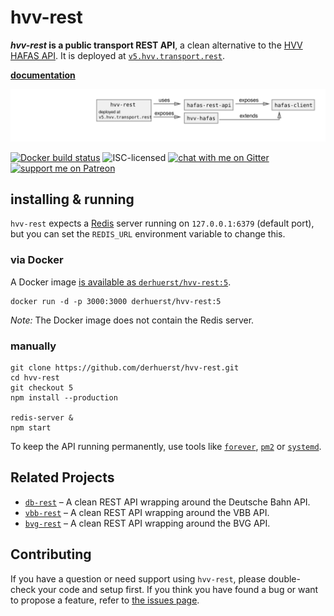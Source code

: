 # hvv-rest

***hvv-rest* is a public transport REST API**, a clean alternative to the [HVV HAFAS API](https://github.com/public-transport/hafas-client/blob/e02a20b1de59bda3cd380445b6105e4c46036636/p/hvv/readme.md). It is deployed at [`v5.hvv.transport.rest`](https://v5.hvv.transport.rest/).

[**documentation**](docs/readme.md)

![hvv-rest architecture diagram](architecture.svg)

[![Docker build status](https://img.shields.io/docker/build/derhuerst/hvv-rest.svg)](https://hub.docker.com/r/derhuerst/hvv-rest/)
![ISC-licensed](https://img.shields.io/github/license/derhuerst/hvv-rest.svg)
[![chat with me on Gitter](https://img.shields.io/badge/chat%20with%20me-on%20gitter-512e92.svg)](https://gitter.im/derhuerst)
[![support me on Patreon](https://img.shields.io/badge/support%20me-on%20patreon-fa7664.svg)](https://patreon.com/derhuerst)


## installing & running

`hvv-rest` expects a [Redis](https://redis.io/) server running on `127.0.0.1:6379` (default port), but you can set the `REDIS_URL` environment variable to change this.

### via Docker

A Docker image [is available as `derhuerst/hvv-rest:5`](https://hub.docker.com/r/derhuerst/hvv-rest).

```shell
docker run -d -p 3000:3000 derhuerst/hvv-rest:5
```

*Note:* The Docker image does not contain the Redis server.

### manually

```shell
git clone https://github.com/derhuerst/hvv-rest.git
cd hvv-rest
git checkout 5
npm install --production

redis-server &
npm start
```

To keep the API running permanently, use tools like [`forever`](https://github.com/foreverjs/forever#forever), [`pm2`](http://pm2.keymetrics.io) or [`systemd`](https://wiki.debian.org/systemd).


## Related Projects

- [`db-rest`](https://github.com/derhuerst/db-rest) – A clean REST API wrapping around the Deutsche Bahn API.
- [`vbb-rest`](https://github.com/derhuerst/vbb-rest) – A clean REST API wrapping around the VBB API.
- [`bvg-rest`](https://github.com/derhuerst/bvg-rest) – A clean REST API wrapping around the BVG API.


## Contributing

If you have a question or need support using `hvv-rest`, please double-check your code and setup first. If you think you have found a bug or want to propose a feature, refer to [the issues page](https://github.com/derhuerst/hvv-rest/issues).
